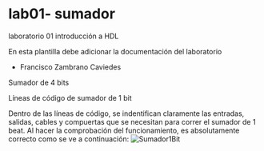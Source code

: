 # lab01- sumador 
laboratorio 01 introducción a HDL

En esta plantilla debe adicionar la documentación del laboratorio

* Francisco Zambrano Caviedes

Sumador de 4 bits

Líneas de código de sumador de 1 bit

Dentro de las líneas de código, se indentifican claramente las entradas, salidas, cables y compuertas que se necesitan para correr el sumador de 1 beat.
Al hacer la comprobación del funcionamiento, es absolutamente correcto como se ve a continuación:
![Sumador1Bit]()
